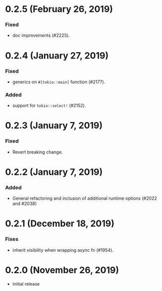 # 0.2.5 (February 26, 2019)

### Fixed
- doc improvements (#2225).

# 0.2.4 (January 27, 2019)

### Fixed
- generics on `#[tokio::main]` function (#2177).

### Added
- support for `tokio::select!` (#2152).

# 0.2.3 (January 7, 2019)

### Fixed
- Revert breaking change.

# 0.2.2 (January 7, 2019)

### Added
- General refactoring and inclusion of additional runtime options (#2022 and #2038)

# 0.2.1 (December 18, 2019)

### Fixes
- inherit visibility when wrapping async fn (#1954).

# 0.2.0 (November 26, 2019)

- Initial release
